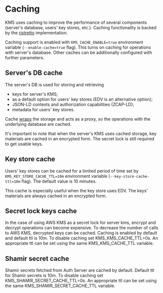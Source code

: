 # Caching

KMS uses caching to improve the performance of several components (server's database, users' key stores, etc.). Caching
functionality is backed by the [ristretto][ristretto] implementation.

Caching support is enabled with `KMS_CACHE_ENABLE=true` environment variable (`--enable-cache=true` flag). This turns on
caching for operations with server's database. Other caches can be additionally configured with further parameters.   

## Server's DB cache

The server's DB is used for storing and retrieving

* keys for server's KMS;
* as a default option for users' key stores (EDV is an alternative option);
* JSON-LD contexts and authorization capabilities (ZCAP-LD);
* metadata for users' key stores.

Cache [wraps][wrap-provider] the storage and acts as a proxy, so the operations with the underlying database are cached.

It's important to note that when the server's KMS uses cached storage, key materials are cached in an encrypted form.
The secret lock is still required to get usable keys.

## Key store cache

Users' key stores can be cached for a limited period of time set by `KMS_KEY_STORE_CACHE_TTL=10m` environment variable
(`--key-store-cache-ttl=10m` flag). The default value is 10 minutes.

This cache is especially useful when the key store uses EDV. The keys' materials are always cached in an encrypted form.

## Secret lock keys cache

In the case of using AWS KMS as a secret lock for server kms, encrypt and decrypt operations can become expensive.
To decrease the number of calls to AWS KMS, decrypted keys can be cached. Caching is enabled by default and default ttl is 10m.
To disable caching set KMS_KMS_CACHE_TTL=0s.
An appropriate ttl can be set using the same KMS_KMS_CACHE_TTL variable.

## Shamir secret cache

Shamir secrets fetched from Auth Server are cached by default. 
Default ttl for Shamir secrets is 10m.
To disable caching set KMS_SHAMIR_SECRET_CACHE_TTL=0s.
An appropriate ttl can be set using the same KMS_SHAMIR_SECRET_CACHE_TTL variable.


[ristretto]: https://github.com/dgraph-io/ristretto
[wrap-provider]: https://github.com/trustbloc/kms/blob/main/pkg/storage/cache/wrap_provider.go
